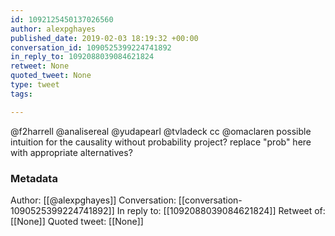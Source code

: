 ```yaml
---
id: 1092125450137026560
author: alexpghayes
published_date: 2019-02-03 18:19:32 +00:00
conversation_id: 1090525399224741892
in_reply_to: 1092088039084621824
retweet: None
quoted_tweet: None
type: tweet
tags:

---
```


@f2harrell @analisereal @yudapearl @tvladeck cc @omaclaren possible intuition for the causality without probability project? replace "prob" here with appropriate alternatives?

### Metadata

Author: [[@alexpghayes]]
Conversation: [[conversation-1090525399224741892]]
In reply to: [[1092088039084621824]]
Retweet of: [[None]]
Quoted tweet: [[None]]
